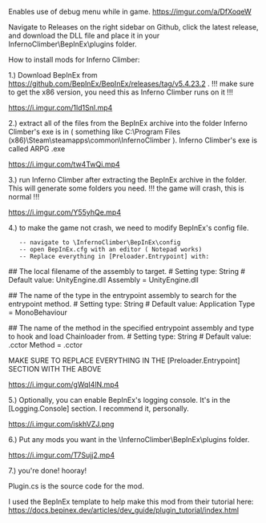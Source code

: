 Enables use of debug menu while in game. https://imgur.com/a/DfXoqeW

Navigate to Releases on the right sidebar on Github, click the latest release, and download the DLL file and place it in your InfernoClimber\BepInEx\plugins folder.

How to install mods for Inferno Climber:

1.) Download BepInEx from https://github.com/BepInEx/BepInEx/releases/tag/v5.4.23.2 .
!!! make sure to get the x86 version, you need this as Inferno Climber runs on it !!!

https://i.imgur.com/1ld1Snl.mp4

2.) extract all of the files from the BepInEx archive into the folder Inferno Climber's exe is in ( something like C:\Program Files (x86)\Steam\steamapps\common\InfernoClimber ). Inferno Climber's exe is called ARPG .exe

https://i.imgur.com/tw4TwQi.mp4

3.) run Inferno Climber after extracting the BepInEx archive in the folder. This will generate some folders you need. 
!!! the game will crash, this is normal !!!

https://i.imgur.com/Y55yhQe.mp4

4.) to make the game not crash, we need to modify BepInEx's config file.

       -- navigate to \InfernoClimber\BepInEx\config
       -- open BepInEx.cfg with an editor ( Notepad works)
       -- Replace everything in [Preloader.Entrypoint] with:


\## The local filename of the assembly to target.
\# Setting type: String
\# Default value: UnityEngine.dll
Assembly = UnityEngine.dll


\## The name of the type in the entrypoint assembly to search for the entrypoint method.
\# Setting type: String
\# Default value: Application
Type = MonoBehaviour

\## The name of the method in the specified entrypoint assembly and type to hook and load Chainloader from.
\# Setting type: String
\# Default value: .cctor
Method = .cctor


MAKE SURE TO REPLACE EVERYTHING IN THE [Preloader.Entrypoint] SECTION WITH THE ABOVE

https://i.imgur.com/gWqI4lN.mp4

5.)  Optionally, you can enable BepInEx's logging console. It's in the [Logging.Console] section. I recommend it, personally.

https://i.imgur.com/iskhVZJ.png

6.) Put any mods you want in the \InfernoClimber\BepInEx\plugins folder.

https://i.imgur.com/T7Sujj2.mp4

7.) you're done! hooray!

Plugin.cs is the source code for the mod. 

I used the BepInEx template to help make this mod from their tutorial here: https://docs.bepinex.dev/articles/dev_guide/plugin_tutorial/index.html 
